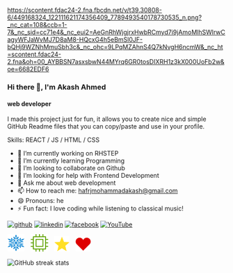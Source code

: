https://scontent.fdac24-2.fna.fbcdn.net/v/t39.30808-6/449168324_122111621174356409_7789493540178730535_n.png?_nc_cat=108&ccb=1-7&_nc_sid=cc71e4&_nc_eui2=AeGnRhWjgjrxHwbRCmyd7i9jAmoMlhSWlrwCagyWFJaWvMJ7D8aM8-HQcxG4h5eBmSl0JF-bQHj9WZNhMmuSbh3c&_nc_ohc=9LPqMZAhnS4Q7kNvgH6ncmW&_nc_ht=scontent.fdac24-2.fna&oh=00_AYBBSN7asxsbwN44MYrq6GR0tosDIXRH1z3kX000UoFb2w&oe=6682EDF6

### Hi there 👋, I'm Akash Ahmed
#### web developer

I made this project just for fun, it allows you to create nice and simple GitHub Readme files that you can copy/paste and use in your profile.

Skills: REACT / JS / HTML / CSS

- 🔭 I’m currently working on RHSTEP 
- 🌱 I’m currently learning Programming 
- 👯 I’m looking to collaborate on Github 
- 🤔 I’m looking for help with Frontend Development 
- 💬 Ask me about web development 
- 📫 How to reach me: hafrjmohammadakash@gmail.com 
- 😄 Pronouns: he 
- ⚡ Fun fact: I love coding while listening to classical music! 


[<img src='https://cdn.jsdelivr.net/npm/simple-icons@3.0.1/icons/github.svg' alt='github' height='40'>](https://github.com/https://github.com/mdriyajulislamakash11)  [<img src='https://cdn.jsdelivr.net/npm/simple-icons@3.0.1/icons/linkedin.svg' alt='linkedin' height='40'>](https://www.linkedin.com/in/https://www.linkedin.com/in/mdriyajulislam//)  [<img src='https://cdn.jsdelivr.net/npm/simple-icons@3.0.1/icons/facebook.svg' alt='facebook' height='40'>](https://www.facebook.com/https://www.facebook.com/profile.php?id=61560692276090)  [<img src='https://cdn.jsdelivr.net/npm/simple-icons@3.0.1/icons/youtube.svg' alt='YouTube' height='40'>](https://www.youtube.com/channel/https://www.youtube.com/channel/UCHWm4s56leb_etE5TscnGnQ)  

<a href='https://archiveprogram.github.com/'><img src='https://raw.githubusercontent.com/acervenky/animated-github-badges/master/assets/acbadge.gif' width='40' height='40'></a> <a href='https://docs.github.com/en/developers'><img src='https://raw.githubusercontent.com/acervenky/animated-github-badges/master/assets/devbadge.gif' width='40' height='40'></a> <a href='https://stars.github.com/'><img src='https://raw.githubusercontent.com/acervenky/animated-github-badges/master/assets/starbadge.gif' width='35' height='35'></a> <a href='https://docs.github.com/en/github/supporting-the-open-source-community-with-github-sponsors'><img src='https://raw.githubusercontent.com/acervenky/animated-github-badges/master/assets/sponsorbadge.gif' width='35' height='35'></a> 

![GitHub streak stats](https://streak-stats.demolab.com/?user=https://github.com/mdriyajulislamakash11)  

